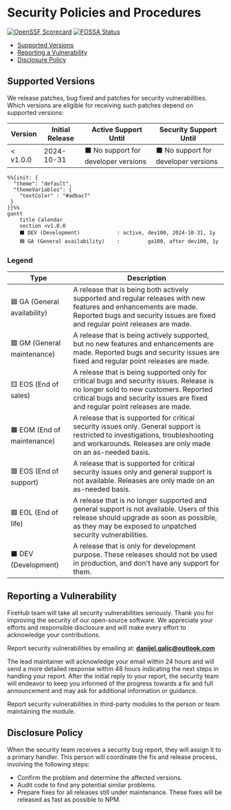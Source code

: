 # Security Policies and Procedures

[![OpenSSF Scorecard](https://api.securityscorecards.dev/projects/github.com/The-FireHub-Project/Core/badge)](https://securityscorecards.dev/viewer/?uri=github.com/The-FireHub-Project/Core)
[![FOSSA Status](https://app.fossa.com/api/projects/git%2Bgithub.com%2FThe-FireHub-Project%2FCore.svg?type=shield&issueType=security)](https://app.fossa.com/projects/git%2Bgithub.com%2FThe-FireHub-Project%2FCore?ref=badge_shield&issueType=security)

- [Supported Versions](#supported-versions)
- [Reporting a Vulnerability](#reporting-a-vulnerability)
- [Disclosure Policy](#disclosure-policy)

## Supported Versions

We release patches, bug fixed and patches for security vulnerabilities.
Which versions are eligible for receiving such patches depend on supported versions:

| Version  | Initial Release | Active Support Until                                   | Security Support Until                                 |
|----------|-----------------|--------------------------------------------------------|--------------------------------------------------------|
| < v1.0.0 | 2024-10-31      | :black_large_square: No support for developer versions | :black_large_square: No support for developer versions |

```mermaid
%%{init: {
  "theme": "default",
  "themeVariables": {
    "textColor" : "#adbac7"
 }
}}%%
gantt
    title Calendar
    section <v1.0.0
    ⬛ DEV (Development)            : active, dev100, 2024-10-31, 1y
    🟦 GA (General availability)    :         ga100, after dev100, 1y
```

### Legend

| Type                                     | Description                                                                                                                                                                                                         |
|------------------------------------------|---------------------------------------------------------------------------------------------------------------------------------------------------------------------------------------------------------------------|
| :blue_square: GA (General availability)  | A release that is being both actively supported and regular releases with new features and enhancements are made. Reported bugs and security issues are fixed and regular point releases are made.                  |
| :green_square: GM (General maintenance)  | A release that is being actively supported, but no new features and enhancements are made. Reported bugs and security issues are fixed and regular point releases are made.                                         |
| :yellow_square: EOS (End of sales)       | A release that is being supported only for critical bugs and security issues. Release is no longer sold to new customers. Reported critical bugs and security issues are fixed and regular point releases are made. |
| :orange_square: EOM (End of maintenance) | A release that is supported for critical security issues only. General support is restricted to investigations, troubleshooting and workarounds. Releases are only made on an as-needed basis.                      |
| :red_square: EOS (End of support)        | A release that is supported for critical security issues only and general support is not available. Releases are only made on an as-needed basis.                                                                   |
| :purple_square: EOL (End of life)        | A release that is no longer supported and general support is not available. Users of this release should upgrade as soon as possible, as they may be exposed to unpatched security vulnerabilities.                 |
| :black_large_square: DEV (Development)   | A release that is only for development purpose. These releases should not be used in production, and don't have any support for them.                                                                               |

## Reporting a Vulnerability

FireHub team will take all security vulnerabilities seriously.
Thank you for improving the security of our open-source software.
We appreciate your efforts and responsible disclosure and will make every effort to acknowledge your contributions.

Report security vulnerabilities by emailing at:
**[danijel.galic@outlook.com](mailto:danijel.galic@outlook.com)**

The lead maintainer will acknowledge your email within 24 hours and will send a more detailed response within 48 hours indicating the next steps in handling your report.
After the initial reply to your report, the security team will endeavor to keep you informed of the progress towards a fix and full announcement and may ask for additional information or guidance.

Report security vulnerabilities in third-party modules to the person or team maintaining the module.

## Disclosure Policy

When the security team receives a security bug report, they will assign it to a primary handler.
This person will coordinate the fix and release process, involving the following steps:

- Confirm the problem and determine the affected versions.
- Audit code to find any potential similar problems.
- Prepare fixes for all releases still under maintenance.
  These fixes will be released as fast as possible to NPM.